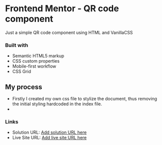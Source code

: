 # Frontend Mentor - QR code component

Just a simple QR code component using HTML and VanillaCSS

### Built with

- Semantic HTML5 markup
- CSS custom properties
- Mobile-first workflow
- CSS Grid

## My process

- Firstly I created my own css file to stylize the document, thus removing the initial styling hardcoded in the index file.
-

### Links

- Solution URL: [Add solution URL here](https://your-solution-url.com)
- Live Site URL: [Add live site URL here](https://your-live-site-url.com)
